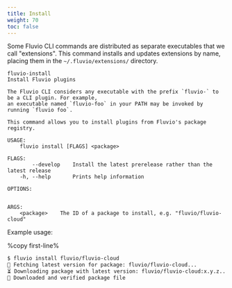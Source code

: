 ```yaml
---
title: Install
weight: 70
toc: false
---
```


Some Fluvio CLI commands are distributed as separate executables that we call
"extensions". This command installs and updates extensions by name, placing
them in the `~/.fluvio/extensions/` directory.

```
fluvio-install
Install Fluvio plugins

The Fluvio CLI considers any executable with the prefix `fluvio-` to be a CLI plugin. For example,
an executable named `fluvio-foo` in your PATH may be invoked by running `fluvio foo`.

This command allows you to install plugins from Fluvio's package registry.

USAGE:
    fluvio install [FLAGS] <package>

FLAGS:
        --develop    Install the latest prerelease rather than the latest release
    -h, --help       Prints help information

OPTIONS:


ARGS:
    <package>    The ID of a package to install, e.g. "fluvio/fluvio-cloud"
```

Example usage:

%copy first-line%
```bash
$ fluvio install fluvio/fluvio-cloud
🎣 Fetching latest version for package: fluvio/fluvio-cloud...
⏳ Downloading package with latest version: fluvio/fluvio-cloud:x.y.z...
🔑 Downloaded and verified package file
```
